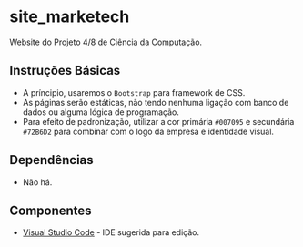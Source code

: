 # site_marketech
Website do Projeto 4/8 de Ciência da Computação.

## Instruções Básicas ##
- A príncipio, usaremos o `Bootstrap` para framework de CSS.
- As páginas serão estáticas, não tendo nenhuma ligação com banco de dados ou alguma lógica de programação.
- Para efeito de padronização, utilizar a cor primária `#007095` e secundária `#72B6D2` para combinar com o logo da empresa e identidade visual.

## Dependências ##
- Não há.

## Componentes ##
 - [Visual Studio Code](https://code.visualstudio.com/download) - IDE sugerida para edição.
 
